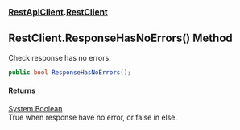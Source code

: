 ### [RestApiClient](./RestApiClient.md 'RestApiClient').[RestClient](./RestApiClient-RestClient.md 'RestApiClient.RestClient')
## RestClient.ResponseHasNoErrors() Method
Check response has no errors.  
```csharp
public bool ResponseHasNoErrors();
```
#### Returns
[System.Boolean](https://docs.microsoft.com/en-us/dotnet/api/System.Boolean 'System.Boolean')  
True when response have no error, or false in else.  
